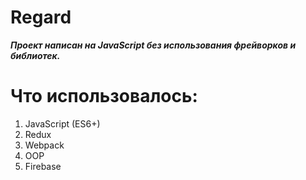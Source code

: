 # Regard
 
***Проект написан на JavaScript без использования фрейворков и библиотек.***
 
# Что использовалось:
1. JavaScript (ES6+)
2. Redux
3. Webpack
4. OOP
5. Firebase
